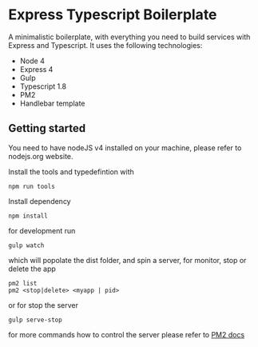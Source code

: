 # Express Typescript Boilerplate

A minimalistic boilerplate, with everything you need to build services with Express and Typescript. It uses the following technologies:

 - Node 4
 - Express 4
 - Gulp
 - Typescript 1.8
 - PM2
 - Handlebar template

## Getting started

You need to have nodeJS v4 installed on your machine, please refer to nodejs.org website.

Install the tools and typedefintion with
    
    npm run tools

Install dependency
    
    npm install

for development run

    gulp watch

which will popolate the dist folder, and spin a server, for monitor, stop or delete the app

    pm2 list
    pm2 <stop|delete> <myapp | pid>

or for stop the server

    gulp serve-stop

for more commands how to control the server please refer to [PM2 docs](http://pm2.keymetrics.io/)
    